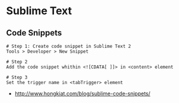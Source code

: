 # Sublime Text

## Code Snippets

```
# Step 1: Create code snippet in Sublime Text 2
Tools > Developer > New Snippet

# Step 2
Add the code snippet whithin <![CDATA[ ]]> in <content> element

# Step 3
Set the trigger name in <tabTrigger> element
```

- http://www.hongkiat.com/blog/sublime-code-snippets/
